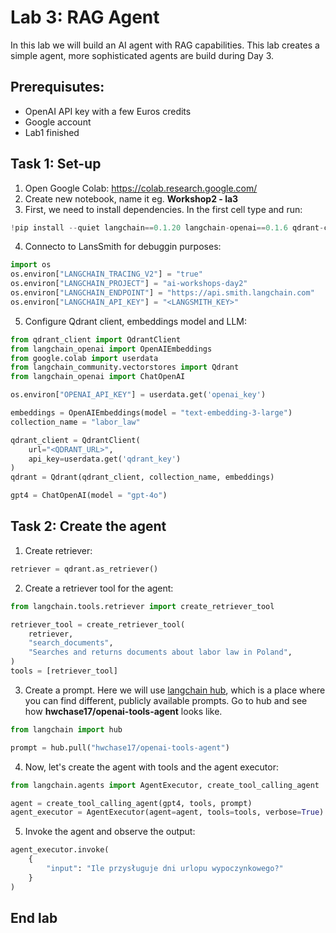 # Lab 3: RAG Agent
In this lab we will build an AI agent with RAG capabilities. This lab creates a simple agent, more sophisticated agents are build during Day 3.

## Prerequisutes:
- OpenAI API key with a few Euros credits
- Google account
- Lab1 finished

## Task 1: Set-up
1. Open Google Colab: https://colab.research.google.com/
2. Create new notebook, name it eg. **Workshop2 - la3**
3. First, we need to install dependencies. In the first cell type and run:

```python
!pip install --quiet langchain==0.1.20 langchain-openai==0.1.6 qdrant-client==1.9.1 langchainhub==0.1.15
```

4. Connecto to LansSmith for debuggin purposes:

```python
import os
os.environ["LANGCHAIN_TRACING_V2"] = "true"
os.environ["LANGCHAIN_PROJECT"] = "ai-workshops-day2"
os.environ["LANGCHAIN_ENDPOINT"] = "https://api.smith.langchain.com"
os.environ["LANGCHAIN_API_KEY"] = "<LANGSMITH_KEY>"
```

5. Configure Qdrant client, embeddings model and LLM:

```python
from qdrant_client import QdrantClient
from langchain_openai import OpenAIEmbeddings
from google.colab import userdata
from langchain_community.vectorstores import Qdrant
from langchain_openai import ChatOpenAI

os.environ["OPENAI_API_KEY"] = userdata.get('openai_key')

embeddings = OpenAIEmbeddings(model = "text-embedding-3-large")
collection_name = "labor_law"

qdrant_client = QdrantClient(
    url="<QDRANT_URL>",
    api_key=userdata.get('qdrant_key')
)
qdrant = Qdrant(qdrant_client, collection_name, embeddings)

gpt4 = ChatOpenAI(model = "gpt-4o")
```

## Task 2: Create the agent
1. Create retriever:
```python
retriever = qdrant.as_retriever()
```

2. Create a retriever tool for the agent:
```python
from langchain.tools.retriever import create_retriever_tool

retriever_tool = create_retriever_tool(
    retriever,
    "search_documents",
    "Searches and returns documents about labor law in Poland",
)
tools = [retriever_tool]
```

3. Create a prompt. Here we will use [langchain hub](https://smith.langchain.com/hub), which is a place where you can find different, publicly available prompts. Go to hub and see how **hwchase17/openai-tools-agent** looks like.

```python
from langchain import hub

prompt = hub.pull("hwchase17/openai-tools-agent")
```

4. Now, let's create the agent with tools and the agent executor:
```python
from langchain.agents import AgentExecutor, create_tool_calling_agent

agent = create_tool_calling_agent(gpt4, tools, prompt)
agent_executor = AgentExecutor(agent=agent, tools=tools, verbose=True)
```

5. Invoke the agent and observe the output:

```python
agent_executor.invoke(
    {
        "input": "Ile przysługuje dni urlopu wypoczynkowego?"
    }
)
```

## End lab